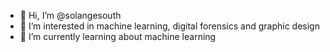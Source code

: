 - 👋 Hi, I’m @solangesouth
- 👀 I’m interested in machine learning, digital forensics and graphic design
- 🌱 I’m currently learning about machine learning


<!---
solangesouth/solangesouth is a ✨ special ✨ repository because its `README.md` (this file) appears on your GitHub profile.
You can click the Preview link to take a look at your changes.
--->
